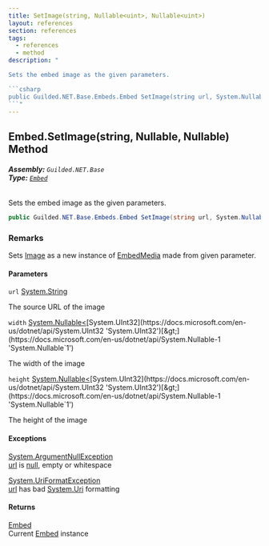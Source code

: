 ```yaml
---
title: SetImage(string, Nullable<uint>, Nullable<uint>)
layout: references
section: references
tags:
  - references
  - method
description: "

Sets the embed image as the given parameters.

```csharp
public Guilded.NET.Base.Embeds.Embed SetImage(string url, System.Nullable<uint> width=null, System.Nullable<uint> height=null);
```"
---
```


## Embed.SetImage(string, Nullable<uint>, Nullable<uint>) Method
###### **Assembly:** `Guilded.NET.Base`<br/>**Type:** [`Embed`](Embed 'Guilded.NET.Base.Embeds.Embed')

Sets the embed image as the given parameters.

```csharp
public Guilded.NET.Base.Embeds.Embed SetImage(string url, System.Nullable<uint> width=null, System.Nullable<uint> height=null);
```

### Remarks
  
Sets [Image](Embed.Image 'Guilded.NET.Base.Embeds.Embed.Image') as a new instance of [EmbedMedia](EmbedMedia 'Guilded.NET.Base.Embeds.EmbedMedia') made from given parameter.
#### Parameters

<a name='Guilded.NET.Base.Embeds.Embed.SetImage(string,System.Nullable_uint_,System.Nullable_uint_).url'></a>

`url` [System.String](https://docs.microsoft.com/en-us/dotnet/api/System.String 'System.String')

The source URL of the image

<a name='Guilded.NET.Base.Embeds.Embed.SetImage(string,System.Nullable_uint_,System.Nullable_uint_).width'></a>

`width` [System.Nullable&lt;](https://docs.microsoft.com/en-us/dotnet/api/System.Nullable-1 'System.Nullable`1')[System.UInt32](https://docs.microsoft.com/en-us/dotnet/api/System.UInt32 'System.UInt32')[&gt;](https://docs.microsoft.com/en-us/dotnet/api/System.Nullable-1 'System.Nullable`1')

The width of the image

<a name='Guilded.NET.Base.Embeds.Embed.SetImage(string,System.Nullable_uint_,System.Nullable_uint_).height'></a>

`height` [System.Nullable&lt;](https://docs.microsoft.com/en-us/dotnet/api/System.Nullable-1 'System.Nullable`1')[System.UInt32](https://docs.microsoft.com/en-us/dotnet/api/System.UInt32 'System.UInt32')[&gt;](https://docs.microsoft.com/en-us/dotnet/api/System.Nullable-1 'System.Nullable`1')

The height of the image

#### Exceptions

[System.ArgumentNullException](https://docs.microsoft.com/en-us/dotnet/api/System.ArgumentNullException 'System.ArgumentNullException')  
[url](Embed.SetImage(string,Nullable_uint_,Nullable_uint_)#Guilded.NET.Base.Embeds.Embed.SetImage(string,System.Nullable_uint_,System.Nullable_uint_).url 'Guilded.NET.Base.Embeds.Embed.SetImage(string, System.Nullable<uint>, System.Nullable<uint>).url') is [null](https://docs.microsoft.com/en-us/dotnet/csharp/language-reference/keywords/null 'https://docs.microsoft.com/en-us/dotnet/csharp/language-reference/keywords/null'), empty or whitespace

[System.UriFormatException](https://docs.microsoft.com/en-us/dotnet/api/System.UriFormatException 'System.UriFormatException')  
[url](Embed.SetImage(string,Nullable_uint_,Nullable_uint_)#Guilded.NET.Base.Embeds.Embed.SetImage(string,System.Nullable_uint_,System.Nullable_uint_).url 'Guilded.NET.Base.Embeds.Embed.SetImage(string, System.Nullable<uint>, System.Nullable<uint>).url') has bad [System.Uri](https://docs.microsoft.com/en-us/dotnet/api/System.Uri 'System.Uri') formatting

#### Returns
[Embed](Embed 'Guilded.NET.Base.Embeds.Embed')  
Current [Embed](Embed 'Guilded.NET.Base.Embeds.Embed') instance